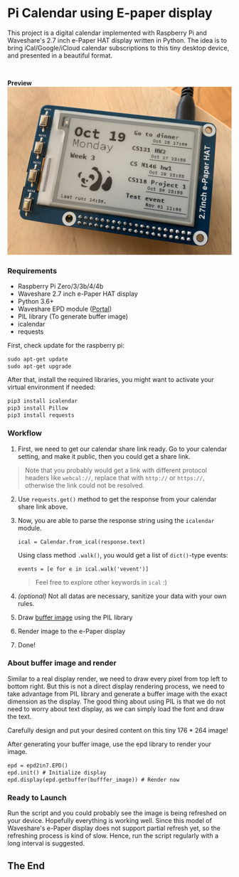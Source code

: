 # Pi Calendar using E-paper display 

This project is a digital calendar implemented with Raspberry Pi and Waveshare's
2.7 inch e-Paper HAT display written in Python. The idea is to bring iCal/Google/iCloud
calendar subscriptions to this tiny desktop device, and presented in a beautiful format.

<br>

**Preview**
<br>
![img](./image.jpg)

### Requirements

- Raspberry Pi Zero/3/3b/4/4b
- Waveshare 2.7 inch e-Paper HAT display
- Python 3.6+
- Waveshare EPD module \([Portal](https://github.com/waveshare/e-Paper/tree/master/RaspberryPi&JetsonNano/python/lib/waveshare_epd)\)
- PIL library (To generate buffer image)
- icalendar
- requests


First, check update for the raspberry pi:

```
sudo apt-get update
sudo apt-get upgrade
```

After that, install the required libraries, you might want to activate
your virtual environment if needed:

```
pip3 install icalendar
pip3 install Pillow
pip3 install requests
```

### Workflow
1. First, we need to get our calendar share link ready. Go to your calendar setting, and make it public, 
then you could get a share link.

> Note that you probably would get a link with different protocol headers like `webcal://`, replace that with `http://` or `https://`, otherwise the link could not be resolved.

2. Use `requests.get()` method to get the response from your calendar share link above.

3. Now, you are able to parse the response string using the `icalendar` module. 

    ```
    ical = Calendar.from_ical(response.text)
    ```

    Using class method `.walk()`, you would get a list of `dict()`-type events:

    ```
    events = [e for e in ical.walk('vevent')]
    ```

    > Feel free to explore other keywords in `ical` :)

4. *(optional)* Not all datas are necessary, sanitize your data with your own rules.

5. Draw <a href="#buffer">buffer image</a> using the PIL library

6. Render image to the e-Paper display

7. Done!

<a id="buffer"></a>
### About buffer image and render
Similar to a real display render, we need to draw every pixel from top left to bottom right. But this is not a
direct display rendering process, we need to take advantage from PIL library and generate a buffer image with
the exact dimension as the display. The good thing about using PIL is that we do not need to worry about text 
display, as we can simply load the font and draw the text.

Carefully design and put your desired content on this tiny 176 * 264 image!

After generating your buffer image, use the epd library to render your image.

```
epd = epd2in7.EPD()
epd.init() # Initialize display
epd.display(epd.getbuffer(bufffer_image)) # Render now
```

### Ready to Launch
Run the script and you could probably see the image is being refreshed 
on your device. Hopefully everything is working well. Since this model 
of Waveshare's e-Paper display does not support partial refresh yet, so
the refreshing process is kind of slow. Hence, run the script regularly 
with a long interval is suggested.

<h2>The End</h2>
